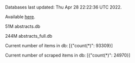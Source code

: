Databases last updated: Thu Apr 28 22:22:36 UTC 2022. 

Available [here](https://github.com/cbeauhilton/ash-db/releases).


51M	abstracts.db

244M	abstracts_full.db

Current number of items in db:
[{"count(*)": 93309}]

Current number of scraped items in db:
[{"count(*)": 24970}]

